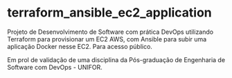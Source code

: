 # terraform_ansible_ec2_application
Projeto de Desenvolvimento de Software com prática DevOps utilizando Terraform para provisionar um EC2 AWS, com Ansible para subir uma aplicação Docker nesse EC2. Para acesso público.

Em prol de validação de uma disciplina da Pós-graduação de Engenharia de Software com DevOps - UNIFOR.
